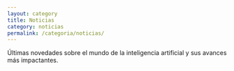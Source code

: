 ```yaml
---
layout: category
title: Noticias
category: noticias
permalink: /categoria/noticias/
---
```


Últimas novedades sobre el mundo de la inteligencia artificial y sus avances más impactantes.
